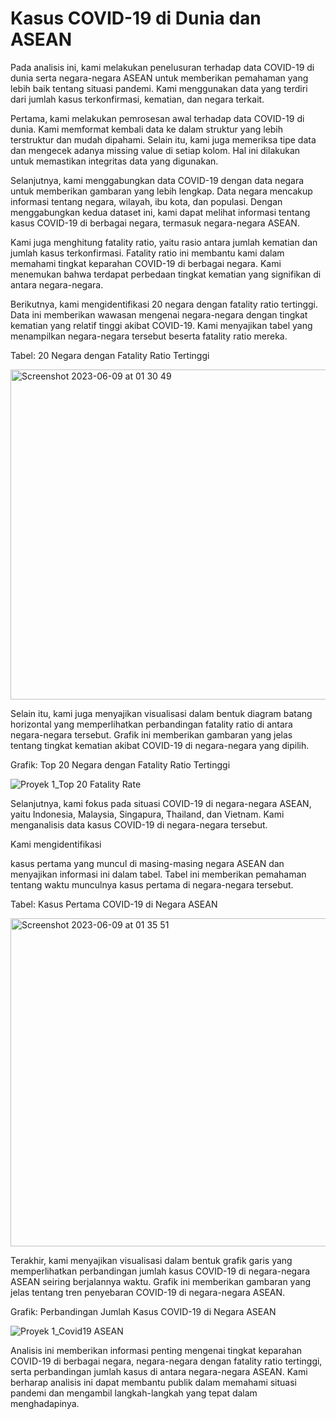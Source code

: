 # Kasus COVID-19 di Dunia dan ASEAN

Pada analisis ini, kami melakukan penelusuran terhadap data COVID-19 di dunia serta negara-negara ASEAN untuk memberikan pemahaman yang lebih baik tentang situasi pandemi. Kami menggunakan data yang terdiri dari jumlah kasus terkonfirmasi, kematian, dan negara terkait.

Pertama, kami melakukan pemrosesan awal terhadap data COVID-19 di dunia. Kami memformat kembali data ke dalam struktur yang lebih terstruktur dan mudah dipahami. Selain itu, kami juga memeriksa tipe data dan mengecek adanya missing value di setiap kolom. Hal ini dilakukan untuk memastikan integritas data yang digunakan.

Selanjutnya, kami menggabungkan data COVID-19 dengan data negara untuk memberikan gambaran yang lebih lengkap. Data negara mencakup informasi tentang negara, wilayah, ibu kota, dan populasi. Dengan menggabungkan kedua dataset ini, kami dapat melihat informasi tentang kasus COVID-19 di berbagai negara, termasuk negara-negara ASEAN.

Kami juga menghitung fatality ratio, yaitu rasio antara jumlah kematian dan jumlah kasus terkonfirmasi. Fatality ratio ini membantu kami dalam memahami tingkat keparahan COVID-19 di berbagai negara. Kami menemukan bahwa terdapat perbedaan tingkat kematian yang signifikan di antara negara-negara.

Berikutnya, kami mengidentifikasi 20 negara dengan fatality ratio tertinggi. Data ini memberikan wawasan mengenai negara-negara dengan tingkat kematian yang relatif tinggi akibat COVID-19. Kami menyajikan tabel yang menampilkan negara-negara tersebut beserta fatality ratio mereka.

Tabel: 20 Negara dengan Fatality Ratio Tertinggi

<img width="528" alt="Screenshot 2023-06-09 at 01 30 49" src="https://github.com/grryts/COVID-19-di-Dunia-dan-ASEAN/assets/135938602/a419d106-c6db-4030-9ec3-09a82775f6be">

Selain itu, kami juga menyajikan visualisasi dalam bentuk diagram batang horizontal yang memperlihatkan perbandingan fatality ratio di antara negara-negara tersebut. Grafik ini memberikan gambaran yang jelas tentang tingkat kematian akibat COVID-19 di negara-negara yang dipilih.

Grafik: Top 20 Negara dengan Fatality Ratio Tertinggi

![Proyek 1_Top 20 Fatality Rate](https://github.com/grryts/COVID-19-di-Dunia-dan-ASEAN/assets/135938602/100bb9c2-6776-4ff5-a535-dcc2e03e4505)

Selanjutnya, kami fokus pada situasi COVID-19 di negara-negara ASEAN, yaitu Indonesia, Malaysia, Singapura, Thailand, dan Vietnam. Kami menganalisis data kasus COVID-19 di negara-negara tersebut.

Kami mengidentifikasi

 kasus pertama yang muncul di masing-masing negara ASEAN dan menyajikan informasi ini dalam tabel. Tabel ini memberikan pemahaman tentang waktu munculnya kasus pertama di negara-negara tersebut.

Tabel: Kasus Pertama COVID-19 di Negara ASEAN

<img width="525" alt="Screenshot 2023-06-09 at 01 35 51" src="https://github.com/grryts/COVID-19-di-Dunia-dan-ASEAN/assets/135938602/be1f9bc1-c7bc-4bd3-8352-63132b6e5f8f">

Terakhir, kami menyajikan visualisasi dalam bentuk grafik garis yang memperlihatkan perbandingan jumlah kasus COVID-19 di negara-negara ASEAN seiring berjalannya
waktu. Grafik ini memberikan gambaran yang jelas tentang tren penyebaran COVID-19 di negara-negara ASEAN.

Grafik: Perbandingan Jumlah Kasus COVID-19 di Negara ASEAN

![Proyek 1_Covid19 ASEAN](https://github.com/grryts/COVID-19-di-Dunia-dan-ASEAN/assets/135938602/070442fe-5611-4c99-8b0c-57fd40245bb5)

Analisis ini memberikan informasi penting mengenai tingkat keparahan COVID-19 di berbagai negara, negara-negara dengan fatality ratio tertinggi, serta perbandingan jumlah kasus di antara negara-negara ASEAN. Kami berharap analisis ini dapat membantu publik dalam memahami situasi pandemi dan mengambil langkah-langkah yang tepat dalam menghadapinya.
